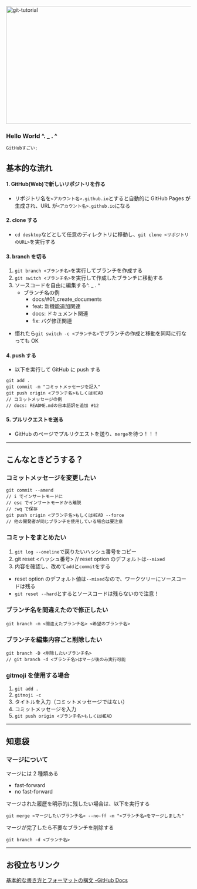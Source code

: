 <img src="https://socialify.git.ci/kagomen/git-tutorial/image?description=1&descriptionEditable=Git%E3%81%A8GitHub%E3%81%AE%E3%83%86%E3%82%B9%E3%83%88%E3%83%AA%E3%83%9D%E3%82%B8%E3%83%88%E3%83%AA%E2%9C%8D%EF%B8%8F&logo=https%3A%2F%2Fkagome.dev%2Ficon.png&name=1&owner=1&pattern=Circuit%20Board&stargazers=1&theme=Light" alt="git-tutorial" width="640" height="320" />

### Hello World ^. \_ . ^

```js
GitHubすごい;
```

## 基本的な流れ

#### 1. GitHub(Web)で新しいリポジトリを作る

- リポジトリ名を`<アカウント名>.github.io`とすると自動的に GitHub Pages が生成され、URL が`<アカウント名>.github.io`になる

#### 2. clone する

- `cd desktop`などとして任意のディレクトリに移動し、`git clone <リポジトリのURL>`を実行する

#### 3. branch を切る

1. `git branch <ブランチ名>`を実行してブランチを作成する
1. `git switch <ブランチ名>`を実行して作成したブランチに移動する
1. ソースコードを自由に編集する^. \_ . ^
   - ブランチ名の例
     - docs/#01_create_documents
     - feat: 新機能追加関連
     - docs: ドキュメント関連
     - fix: バグ修正関連

- 慣れたら`git switch -c <ブランチ名>`でブランチの作成と移動を同時に行なっても OK

#### 4. push する

- 以下を実行して GitHub に push する

```
git add .
git commit -m "コミットメッセージを記入"
git push origin <ブランチ名>もしくはHEAD
// コミットメッセージの例
// docs: README.mdの日本語訳を追加 #12
```

#### 5. プルリクエストを送る

- GitHub のページでプルリクエストを送り、`merge`を待つ！！！

---

## こんなときどうする？

### コミットメッセージを変更したい

```
git commit --amend
// i でインサートモードに
// esc でインサートモードから離脱
// :wq で保存
git push origin <ブランチ名>もしくはHEAD --force
// 他の開発者が同じブランチを使用している場合は要注意
```

### コミットをまとめたい

1. `git log --oneline`で戻りたいハッシュ番号をコピー
1. git reset <ハッシュ番号>
   // reset option のデフォルトは`--mixed`
1. 内容を確認し、改めて`add`と`commit`をする

- reset option のデフォルト値は`--mixed`なので、ワークツリーにソースコードは残る
- `git reset --hard`とするとソースコードは残らないので注意！

### ブランチ名を間違えたので修正したい

```
git branch -m <間違えたブランチ名> <希望のブランチ名>
```

### ブランチを編集内容ごと削除したい

```
git branch -D <削除したいブランチ名>
// git branch -d <ブランチ名>はマージ後のみ実行可能
```

### gitmoji を使用する場合

1. `git add .`
1. `gitmoji -c`
1. タイトルを入力（コミットメッセージではない）
1. コミットメッセージを入力
1. `git push origin <ブランチ名>もしくはHEAD`

---

## 知恵袋

### マージについて

マージには 2 種類ある

- fast-forward
- no fast-forward

マージされた履歴を明示的に残したい場合は、以下を実行する

```
git merge <マージしたいブランチ名> --no-ff -m "<ブランチ名>をマージしました"
```

マージが完了したら不要なブランチを削除する

```
git branch -d <ブランチ名>
```

---

## お役立ちリンク

[基本的な書き方とフォーマットの構文 -GitHub Docs](https://docs.github.com/ja/get-started/writing-on-github/getting-started-with-writing-and-formatting-on-github/basic-writing-and-formatting-syntax)
